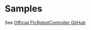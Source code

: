 # Samples

See [Official FtcRobotController GitHub](https://github.com/FIRST-Tech-Challenge/FtcRobotController/tree/master/FtcRobotController/src/main/java/org/firstinspires/ftc/robotcontroller/external/samples)